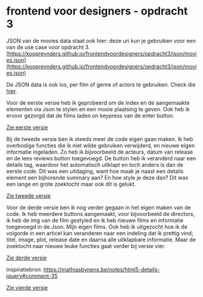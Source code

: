 # frontend voor designers - opdracht 3

JSON van de movies data staat ook hier:
deze uri kun je gebruiken voor een van de use case voor opdracht 3.
[https://koopreynders.github.io/frontendvoordesigners/opdracht3/json/movies.json](https://koopreynders.github.io/frontendvoordesigners/opdracht3/json/movies.json)

De JSON data is ook los, per film of genre of actors te gebruiken. Check die [hier](https://github.com/KoopReynders/frontendvoordesigners/tree/master/opdracht3/json).


Voor de eerste versie heb ik geprobeerd om de index en de aangemaakte elementen via Json te stylen en een mooie plaatsing te geven. Ook heb ik ervoor gezorgd dat de films laden on keypress van de enter button.

[Zie eerste versie](https://veldte.github.io/frontendvoordesigners/opdracht3/XMLHttpv1/)


Bij de tweede versie ben ik steeds meer de code eigen gaan maken. Ik heb overbodige functies die ik niet wilde gebruiken verwijderd, en nieuwe eigen informatie ingeladen. Zo heb ik bijvoorbeeld de acteurs, datum van release en de lees reviews button toegevoegd. De button heb ik veranderd naar een details tag, waardoor het automatisch uitklapt en toch anders is dan de eerste code. Dit was een uitdaging, want hoe maak je naast een details element een bijhorende summary aan? En hoe style je deze dan? Dit was een lange en grote zoektocht maar ook dit is gelukt.

[Zie tweede versie](https://veldte.github.io/frontendvoordesigners/opdracht3/XMLHttpv2/)


Voor de derde versie ben ik nog verder gegaan in het eigen maken van de code. Ik heb meerdere buttons aangemaakt, voor bijvoorbeeld de directors, ik heb de img van de film gestyled en ik heb nieuwe films en informatie toegevoegd in de Json. Mijn eigen films. Ook heb ik uitgezocht hoe ik de volgorde in een articel kan veranderen naar een indeling dat ik prettig vind; titel, image, plot, release date en daarna alle uitklapbare informatie. Maar de zoektocht naar nieuwe leuke functies gaat verder bij versie vier.

[Zie derde versie](https://veldte.github.io/frontendvoordesigners/opdracht3/XMLHttpv3/)

inspiratiebron: https://mathiasbynens.be/notes/html5-details-jquery#comment-35

[Zie vierde versie](https://veldte.github.io/frontendvoordesigners/opdracht3/XMLHttpv4/)